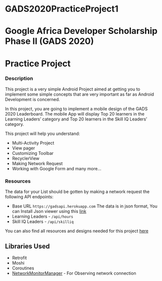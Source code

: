# GADS2020PracticeProject1
# Google Africa Developer Scholarship Phase II (GADS 2020)
# Practice Project
### Description

This project is a very simple Android Project aimed at getting you to implement some simple concepts that are very important as far as Android Development is concerned.

In this project, you are going to implement a mobile design of the GADS 2020 Leaderboard.
The mobile App will display Top 20 learners in the Learning Leaders’ category and Top 20 learners in the Skill IQ Leaders’ category.

This project will help you understand:
- Multi-Activity Project
- View pager
- Customizing Toolbar
- RecyclerView
- Making Network Request
- Working with Google Form and many more...

### Resources
The data  for your List should be gotten by making a network request the following API endpoints:
- Base URL  `https://gadsapi.herokuapp.com` The data is in json format, You can Install Json viewer using this [link](https://chrome.google.com/webstore/detail/json-viewer/gbmdgpbipfallnflgajpaliibnhdgobh?utm_source=chrome-ntp-icon)
- Learning Leaders - `/api/hours`
- Skill IQ Leaders - `/api/skilliq`

You can also find all resources and designs needed for this project [here](https://drive.google.com/drive/folders/1l-huMnFzu0Lh_olBCzHgovsUCwbKouMb?usp=sharing)

## **Libraries Used**
- Retrofit
- Moshi
- Coroutines
- [NetworkMonitorManager](https://github.com/Beehordun/NetworkMonitorManager) - For Observing network connection
